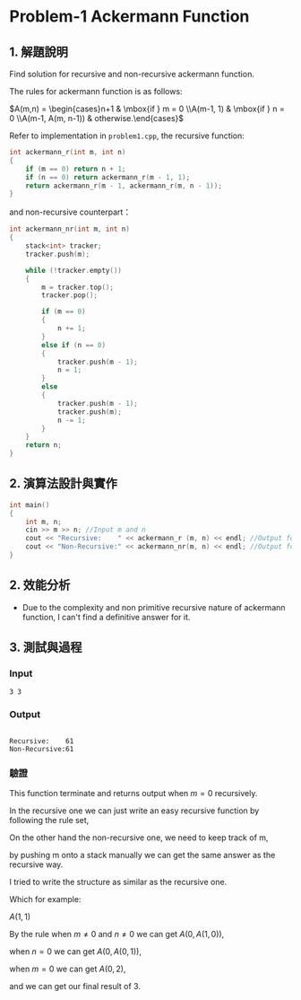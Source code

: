 # Problem-1 Ackermann Function

## 1. 解題說明

Find solution for recursive and non-recursive ackermann function.

The rules for ackermann function is as follows:

$`A(m,n) = \begin{cases}n+1 & \mbox{if } m = 0 \\A(m-1, 1) & \mbox{if } n = 0 \\A(m-1, A(m, n-1)) & otherwise.\end{cases}`$


Refer to implementation in `problem1.cpp`, the recursive function:

```cpp
int ackermann_r(int m, int n)
{
	if (m == 0) return n + 1;
	if (n == 0) return ackermann_r(m - 1, 1);
	return ackermann_r(m - 1, ackermann_r(m, n - 1));
}
```

and non-recursive counterpart：

```cpp
int ackermann_nr(int m, int n)
{
	stack<int> tracker;
	tracker.push(m);

	while (!tracker.empty())
	{
		m = tracker.top();
		tracker.pop();

		if (m == 0)
		{
			n += 1;
		}
		else if (n == 0)
		{
			tracker.push(m - 1);
			n = 1;
		}
		else
		{
			tracker.push(m - 1);
			tracker.push(m);
			n -= 1;
		}
	}
	return n;
}
```
## 2. 演算法設計與實作

```cpp
int main()
{
	int m, n;
	cin >> m >> n; //Input m and n	
	cout << "Recursive:    " << ackermann_r (m, n) << endl; //Output for recusive solution
	cout << "Non-Recursive:" << ackermann_nr(m, n) << endl; //Output for non-recusive solution
}
```

## 2. 效能分析

- Due to the complexity and non primitive recursive nature of ackermann function, I can't find a definitive answer for it.

## 3. 測試與過程

### Input

```plain
3 3

```

### Output

```plain

Recursive:    61
Non-Recursive:61

```

### 驗證

This function terminate and returns output when $`m=0`$ recursively.

In the recursive one we can just write an easy recursive function by following the rule set,

On the other hand the non-recursive one, we need to keep track of m,

by pushing m onto a stack manually we can get the same answer as the recursive way.

I tried to write the structure as similar as the recursive one.

Which for example: 

$`A(1,1)`$

By the rule when $`m \not= 0`$ and $`n \not= 0`$ we can get $`A(0,A(1,0))`$,

when $`n=0`$ we can get $`A(0,A(0,1))`$,

when $`m=0`$ we can get $`A(0,2)`$,

and we can get our final result of $`3`$.
